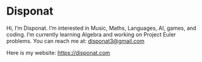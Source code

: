 # Disponat

Hi, I’m Disponat. I’m interested in Music, Maths, Languages, AI, games, and coding. I’m currently learning Algebra and working on Project Euler problems.
You can reach me at: disponat3@gmail.com

Here is my website: https://disponat.com

<!---
Disponat/Disponat is a ✨ special ✨ repository because its `README.md` (this file) appears on your GitHub profile.
You can click the Preview link to take a look at your changes.
--->
